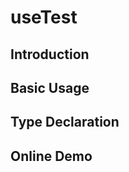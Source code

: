 # useTest

## Introduction

## Basic Usage

## Type Declaration

## Online Demo

<preview path="./index.vue" title="useTeset" description="测试方法" />
